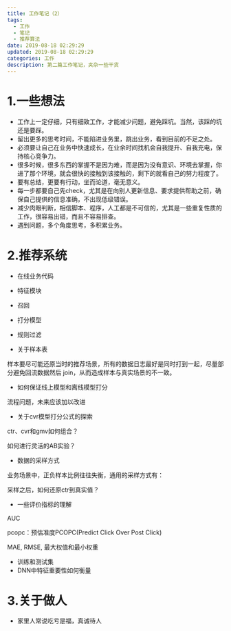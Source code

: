```yaml
---
title: 工作笔记（2）
tags:
  - 工作
  - 笔记
  - 推荐算法
date: 2019-08-18 02:29:29
updated: 2019-08-18 02:29:29
categories: 工作
description: 第二篇工作笔记，夹杂一些干货
---
```




# 1.一些想法

- 工作上一定仔细，只有细致工作，才能减少问题，避免踩坑。当然，该踩的坑还是要踩。
- 留出更多的思考时间，不能陷进业务里，跳出业务，看到目前的不足之处。
- 必须要让自己在业务中快速成长，在业余时间找机会自我提升、自我充电，保持核心竞争力。
- 很多时候，很多东西的掌握不是因为难，而是因为没有意识、环境去掌握，你进了那个环境，就会很快的接触到该接触的，剩下的就看自己的努力程度了。
- 要有总结，更要有行动，坐而论道，毫无意义。
- 每一步都要自己先check，尤其是在向别人更新信息、要求提供帮助之前，确保自己提供的信息准确，不出现低级错误。
- 减少肉眼判断，相信脚本、程序，人工都是不可信的，尤其是一些重复性质的工作，很容易出错，而且不容易排查。
- 遇到问题，多个角度思考，多积累业务。



<!-- more -->

# 2.推荐系统

- 在线业务代码
- 特征模块
- 召回
- 打分模型
- 规则过滤



- 关于样本表

样本要尽可能还原当时的推荐场景，所有的数据日志最好是同时打到一起，尽量部分避免回流数据然后 join，从而造成样本与真实场景的不一致。

- 如何保证线上模型和离线模型打分

流程问题，未来应该加以改进

- 关于cvr模型打分公式的探索

ctr、cvr和gmv如何组合？

如何进行灵活的AB实验？

- 数据的采样方式

业务场景中，正负样本比例往往失衡，通用的采样方式有：



采样之后，如何还原ctr到真实值？



- 一些评价指标的理解

AUC

pcopc：预估准度PCOPC(Predict Click Over Post Click)

 MAE, RMSE, 最大权值和最小权重

- 训练和测试集
- DNN中特征重要性如何衡量



# 3.关于做人

- 家里人常说吃亏是福，真诚待人
